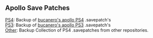## Apollo Save Patches

[PS4](PS4): Backup of [bucanero's apollo PS4](https://github.com/bucanero/apollo-ps4/tree/main/appdata) .savepatch's  
[PS3](PS3): Backup of [bucanero's apollo PS3](https://github.com/bucanero/apollo-ps3/tree/master/appdata) .savepatch's  
[Other](Other): Backup Collection of PS4 .savepatches from other repositories.

